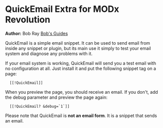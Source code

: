 QuickEmail Extra for MODx Revolution
=======================================

**Author:** Bob Ray [Bob's Guides](http://bobsguides.com)


QuickEmail is a simple email snippet. It can be used to
send email from inside any snippet or plugin, but its
main use it simply to test your email system and diagnose
any problems with it.

If your email system is working, QuickEmail will send you
a test email with no configuration at all. Just install it
and put the following snippet tag on a page:

      [[!QuickEmail]]

When you preview the page, you should receive an email. If you don't, add the debug parameter and preview the page again:

      [[!QuickEmail? &debug=`1`]]

Please note that QuickEmail is **not an email form**. It is a snippet that sends an email.
